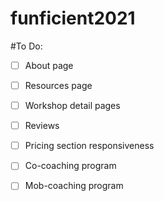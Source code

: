 # funficient2021

#To Do:

- [ ] About page
- [ ] Resources page
- [ ] Workshop detail pages
- [ ] Reviews
- [ ] Pricing section responsiveness
- [ ] Co-coaching program
- [ ] Mob-coaching program


